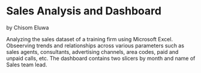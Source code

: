 # Sales Analysis and Dashboard
by Chisom Eluwa

Analyzing the sales dataset of a training firm using Microsoft Excel. Obseerving trends and relationships across various parameters such as sales agents, consultants, advertising channels, area codes, paid and unpaid calls, etc. The dashboard contains two slicers by month and name of Sales team lead.
